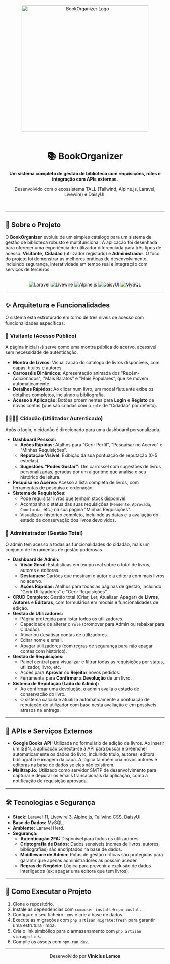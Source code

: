 <div align="center">
  <img src="URL_DO_SEU_LOGOTIPO_AQUI" width="400" alt="BookOrganizer Logo">
  <br><br>
  <h1>📚 BookOrganizer</h1>
  <p><strong>Um sistema completo de gestão de biblioteca com requisições, roles e integração com APIs externas.</strong></p>
  <p>Desenvolvido com o ecossistema TALL (Tailwind, Alpine.js, Laravel, Livewire) e DaisyUI.</p>
  <br>
</div>

---

## 🌟 Sobre o Projeto

O **BookOrganizer** evoluiu de um simples catálogo para um sistema de gestão de biblioteca robusto e multifuncional. A aplicação foi desenhada para oferecer uma experiência de utilizador diferenciada para três tipos de acesso: **Visitante**, **Cidadão** (utilizador registado) e **Administrador**. O foco do projeto foi demonstrar as melhores práticas de desenvolvimento, incluindo segurança, interatividade em tempo real e integração com serviços de terceiros.

<br>

<div align="center">
  <img src="https://img.shields.io/badge/Laravel-FF2D20?style=for-the-badge&logo=laravel&logoColor=white" alt="Laravel">
  <img src="https://img.shields.io/badge/Livewire-4F318B?style=for-the-badge" alt="Livewire">
  <img src="https://img.shields.io/badge/Alpine.js-8BC0D0?style=for-the-badge&logo=alpine.js&logoColor=black" alt="Alpine.js">
  <img src="https://img.shields.io/badge/DaisyUI-5A0EF8?style=for-the-badge" alt="DaisyUI">
  <img src="https://img.shields.io/badge/MySQL-4479A1?style=for-the-badge&logo=mysql&logoColor=white" alt="MySQL">
</div>

---

## ✨ Arquitetura e Funcionalidades

O sistema está estruturado em torno de três níveis de acesso com funcionalidades específicas:

### 👤 **Visitante (Acesso Público)**
A página inicial (`/`) serve como uma montra pública do acervo, acessível sem necessidade de autenticação.
- **Montra de Livros:** Visualização do catálogo de livros disponíveis, com capas, títulos e autores.
- **Carrosséis Dinâmicos:** Apresentação animada dos "Recém-Adicionados", "Mais Baratos" e "Mais Populares", que se movem automaticamente.
- **Detalhes Rápidos:** Ao clicar num livro, um modal flutuante exibe os detalhes completos, incluindo a bibliografia.
- **Acesso à Aplicação:** Botões proeminentes para **Login** e **Registo** de novas contas (que são criadas com o `role` de "Cidadão" por defeito).

### 👨‍👩‍👧‍👦 **Cidadão (Utilizador Autenticado)**
Após o login, o cidadão é direcionado para uma dashboard personalizada.
- **Dashboard Pessoal:**
    - **Ações Rápidas:** Atalhos para "Gerir Perfil", "Pesquisar no Acervo" e "Minhas Requisições".
    - **Reputação Visível:** Exibição da sua pontuação de reputação (0-5 estrelas).
    - **Sugestões "Podes Gostar":** Um carrossel com sugestões de livros personalizadas, geradas por um algoritmo que analisa o seu histórico de leitura.
- **Pesquisa no Acervo:** Acesso à lista completa de livros, com ferramentas de pesquisa e ordenação.
- **Sistema de Requisições:**
    - Pode requisitar livros que tenham stock disponível.
    - Acompanha o status das suas requisições (`Pendente`, `Aprovada`, `Concluída`, etc.) na sua página "Minhas Requisições".
    - Visualiza o histórico completo, incluindo as datas e a avaliação do estado de conservação dos livros devolvidos.

### 👑 **Administrador (Gestão Total)**
O admin tem acesso a todas as funcionalidades do cidadão, mais um conjunto de ferramentas de gestão poderosas.
- **Dashboard de Admin:**
    - **Visão Geral:** Estatísticas em tempo real sobre o total de livros, autores e editoras.
    - **Destaques:** Cartões que mostram o autor e a editora com mais livros no acervo.
    - **Ações Rápidas:** Atalhos para todas as páginas de gestão, incluindo "Gerir Utilizadores" e "Gerir Requisições".
- **CRUD Completo:** Gestão total (Criar, Ler, Atualizar, Apagar) de **Livros**, **Autores** e **Editoras**, com formulários em modais e funcionalidades de edição.
- **Gestão de Utilizadores:**
    - Página protegida para listar todos os utilizadores.
    - Capacidade de alterar o `role` (promover para Admin ou rebaixar para Cidadão).
    - Ativar ou desativar contas de utilizadores.
    - Editar nome e email.
    - Apagar utilizadores (com regras de segurança para não apagar contas com histórico).
- **Gestão de Requisições:**
    - Painel central para visualizar e filtrar todas as requisições por status, utilizador, livro, etc.
    - Ações para **Aprovar** ou **Rejeitar** novos pedidos.
    - Ferramenta para **Confirmar a Devolução** de um livro.
- **Sistema de Reputação (Lado do Admin):**
    - Ao confirmar uma devolução, o admin avalia o estado de conservação do livro.
    - O sistema calcula e atualiza automaticamente a pontuação de reputação do utilizador com base nesta avaliação e em possíveis atrasos na entrega.

---

## 🔌 APIs e Serviços Externos

*   **Google Books API:** Utilizada no formulário de adição de livros. Ao inserir um ISBN, a aplicação conecta-se à API para buscar e preencher automaticamente os dados do livro, incluindo título, autores, editora, bibliografia e imagem da capa. A lógica também cria novos autores e editoras na base de dados se eles não existirem.
*   **Mailtrap.io:** Utilizado como servidor SMTP de desenvolvimento para capturar e depurar os emails transacionais da aplicação, como a notificação de requisição aprovada.

---

## 🛠️ Tecnologias e Segurança

*   **Stack:** Laravel 11, Livewire 3, Alpine.js, Tailwind CSS, DaisyUI.
*   **Base de Dados:** MySQL.
*   **Ambiente:** Laravel Herd.
*   **Segurança:**
    *   **Autenticação 2FA:** Disponível para todos os utilizadores.
    *   **Criptografia de Dados:** Dados sensíveis (nomes de livros, autores, bibliografias) são encriptados na base de dados.
    *   **Middleware de Admin:** Rotas de gestão críticas são protegidas para garantir que apenas administradores as possam aceder.
    *   **Regras de Negócio:** Lógica para prevenir a exclusão de dados interligados (ex: apagar uma editora que tem livros).

---

## 🚀 Como Executar o Projeto

1.  Clone o repositório.
2.  Instale as dependências com `composer install` e `npm install`.
3.  Configure o seu ficheiro `.env` e crie a base de dados.
4.  Execute as migrações com `php artisan migrate:fresh` para garantir uma estrutura limpa.
5.  Crie o link simbólico para o armazenamento com `php artisan storage:link`.
6.  Compile os assets com `npm run dev`.

---

<div align="center">
  <p>Desenvolvido por <strong>Vinicius Lemos</strong></p>
</div>
